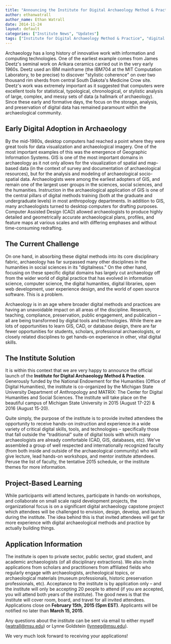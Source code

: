 ```yaml
---
title: "Announcing the Institute for Digital Archaeology Method & Practice"
author: ethanwatrall
author_name: Ethan Watrall
date: 2014-11-24
layout: default
categories: ["Institute News", "Updates"]
tags: ["Institute for Digital Archaeology Method & Practice", "digital archaeology", "archaeology", "open source", "NEH"]
---
```


Archaeology has a long history of innovative work with information and computing technologies. One of the earliest example comes from James Deetz's seminal work on Arikara ceramics carried out in the very early 1960s. Deetz used an IBM mainframe (the IBM704 at the MIT Computation Laboratory, to be precise) to discover "stylistic coherence" on over two thousand rim sherds from central South Dakota's Medicine Crow site. Deetz's work was extremely important as it suggested that computers were excellent tools for statistical, typological, chronological, or stylistic analysis of large, complex, and messy sets of data (a hallmark of archaeology). Since these early and formative days, the focus on the storage, analysis, and preservation of digital data has remained paramount within the archaeological community.

## Early Digital Adoption in Archaeology

By the mid-1980s, desktop computers had reached a point where they were great tools for data visualization and archaeological imagery. One of the most important examples of this was the emergence of Geographic Information Systems. GIS is one of the most important domains in archaeology as it not only allows for the visualization of spatial and map-based data (in the context of survey and documentation of archaeological resources), but for the analysis and modeling of archaeological socio-spatial data. Archaeologists were among the earliest adopters of GIS, and remain one of the largest user groups in the sciences, social sciences, and the humanities. Instruction in the archaeological application of GIS is one of the central pillars of digital methods training (both at the graduate and undergraduate levels) in most anthropology departments. In addition to GIS, many archaeologists turned to desktop computers for drafting purposes. Computer Assisted Design (CAD) allowed archaeologists to produce highly detailed and geometrically accurate archaeological plans, profiles, and feature maps at various scales and with differing emphases and without time-consuming redrafting.

## The Current Challenge

On one hand, in absorbing these digital methods into its core disciplinary fabric, archaeology has far surpassed many other disciplines in the humanities in social sciences in its "digitalness." On the other hand, focusing on these specific digital domains has largely cut archaeology off from the wider world of digital practice that has evolved in information science, computer science, the digital humanities, digital libraries, open web development, user experience design, and the world of open source software. This is a problem.

Archaeology is in an age where broader digital methods and practices are having an unavoidable impact on all areas of the discipline. Research, teaching, compliance, preservation, public engagement, and publication – all are being transformed by digital tools and technologies. While there are lots of opportunities to learn GIS, CAD, or database design, there are far fewer opportunities for students, scholars, professional archaeologists, or closely related disciplines to get hands-on experience in other, vital digital skills.

## The Institute Solution

It is within this context that we are very happy to announce the official launch of the **Institute for Digital Archaeology Method & Practice**. Generously funded by the National Endowment for the Humanities (Office of Digital Humanities), the institute is co-organized by the Michigan State University Department of Anthropology and MATRIX: The Center for Digital Humanities and Social Sciences. The institute will take place on the beautiful campus of Michigan State University in 2015 (August 17-22) & 2016 (August 15-20).

Quite simply, the purpose of the institute is to provide invited attendees the opportunity to receive hands-on instruction and experience in a wide variety of critical digital skills, tools, and technologies – specifically those that fall outside the "traditional" suite of digital tools with which many archaeologists are already comfortable (CAD, GIS, databases, etc). We've assembled a group of well respected and internationally recognized faculty (from both inside and outside of the archaeological community) who will give lecture, lead hands-on workshops, and mentor institute attendees. Peruse the list of faculty, the tentative 2015 schedule, or the institute themes for more information.

## Project-Based Learning

While participants will attend lectures, participate in hands-on workshops, and collaborate on small scale rapid development projects, the organizational focus is on a significant digital archaeology capstone project which attendees will be challenged to envision, design, develop, and launch during the institute. The idea behind this is that invited attendees will get far more experience with digital archaeological methods and practice by actually building things.

## Application Information

The institute is open to private sector, public sector, grad student, and academic archaeologists (of all disciplinary extractions). We also invite applications from scholars and practitioners from affiliated fields who regularly engage with archaeologists, archeological topics, or archaeological materials (museum professionals, historic preservation professionals, etc). Acceptance to the institute is by application only – and the institute will only be accepting 20 people to attend (if you are accepted, you will attend both years of the institute). The good news is that the institute will cover room, board, and travel for all invited attendees. Applications close on **February 15th, 2015 (5pm EST)**. Applicants will be notified no later than **March 15, 2015**.

Any questions about the institute can be sent via email to either myself ([watrall@msu.edu](mailto:watrall@msu.edu)) or Lynne Goldstein ([lynneg@msu.edu](mailto:lynneg@msu.edu)).

We very much look forward to receiving your applications!
